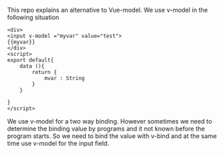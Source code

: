 This repo explains an alternative to Vue-model.
We use v-model in the following situation 
```
<div>
<input v-model ="myvar" value="test"> 
{{myvar}}
</div>
<script>
export default{
    data (){
        return {
            mvar : String 
        }
    }

}
</script>
```
We use v-model for a two way binding. However sometimes we need to determine the binding value by programs and it not known before the program starts. So we need to bind the value with v-bind and at the same time 
use v-model for the input field. 
